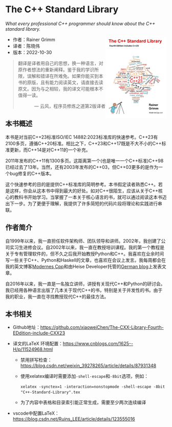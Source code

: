 # The C++ Standard Library

*What every professional C++ programmer should know about the C++ standard library.*

 <a href=""><img src="cover.jpg" height="256px" align="right"></a>

* 作者：Rainer Grimm
* 译者：陈晓伟
* 版本：2022-10-30

> 翻译是译者用自己的思想，换一种语言，对原作者想法的重新阐释。鉴于我的学识所限，误解和错译在所难免。如果你能买到本书的原版，且有能力阅读英文，请直接去读原文。因为与之相较，我的译文可能根本不值得一读。
>
> <p align="right"> — 云风，程序员修炼之道第2版译者</p>

## 本书概述

本书是对当前C++23标准ISO/IEC 14882:2023标准库的快速参考。C++23有2100多页，遵循C++20标准。相比之下，C++23和C++17既是不大不小的C++标准更新，而C++14是对C++11的一个补充。

2011年发布的C++11有1300多页。这距离第一个(也是唯一一个C++标准)C++98已经过去了13年。当然，还有2003年发布的C++03，但C++03更多的是作为一个bug修复的C++版本。

这个快速参考的目的是提供C++标准库的简明参考。本书假定读者熟悉C++。若是这样，你会从这本书中得到最大的好处。如对C++很陌生，应该从关于C++核心的教科书开始学习。当掌握了一本关于核心语言的书，就可以通过阅读这本书迈出下一步。为了更便于理解，我提供了许多简短的代码片段将理论和实践进行串联。


## 作者简介

自1999年以来，我一直担任软件架构师、团队领导和讲师。2002年，我创建了公司实习生进修会议。自2002年以来，我一直在教授培训课程。我的第一个教程是关于专有管理软件的，但不久之后我开始教授Python和C++。我喜欢在业余时间写一些关于C++、Python和Haskell的文章，也喜欢在会议上发言。我每周都会在我的英文博客[Modernes Cpp](https://www.modernescpp.com/)和由Heise Developer托管的[German blog](https://www.grimm-jaud.de/index.php/blog)上发表文章。

自2016年以来，我一直是一名独立讲师，讲授有关现代C++和Python的研讨会。我已经用各种语言出版了几本关于现代C++的书，特别是关于并发性的书。由于我的职业，我一直在寻找教授现代C++的最佳方法。



## 本书相关

* Github地址：https://github.com/xiaoweiChen/The-CXX-Library-Fourth-EDdition-include-CXX23

* 译文的LaTeX 环境配置：https://www.cnblogs.com/1625--H/p/11524968.html
  * 禁用拼写检查：https://blog.csdn.net/weixin_39278265/article/details/87931348

  * 使用xelatex编译时需要添加`-shell-escape`和`-8bit`选项，例如：

    `xelatex -synctex=1 -interaction=nonstopmode -shell-escape -8bit "C++-Standard-Library".tex`

  * 为了内容中表格和目录索引能正常生成，需要至少两次连续编译

* vscode中配置LaTeX：https://blog.csdn.net/Ruins_LEE/article/details/123555016

